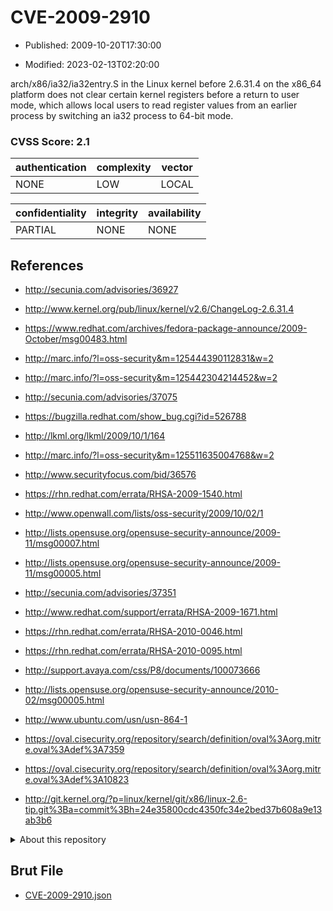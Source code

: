 # CVE-2009-2910

- Published: 2009-10-20T17:30:00

- Modified: 2023-02-13T02:20:00

arch/x86/ia32/ia32entry.S in the Linux kernel before 2.6.31.4 on the x86_64 platform does not clear certain kernel registers before a return to user mode, which allows local users to read register values from an earlier process by switching an ia32 process to 64-bit mode.

### CVSS Score: **2.1**

| authentication | complexity | vector |
| --- | --- | --- |
| NONE | LOW | LOCAL |

| confidentiality | integrity | availability |
| --- | --- | --- |
| PARTIAL | NONE | NONE |

## References

* http://secunia.com/advisories/36927

* http://www.kernel.org/pub/linux/kernel/v2.6/ChangeLog-2.6.31.4

* https://www.redhat.com/archives/fedora-package-announce/2009-October/msg00483.html

* http://marc.info/?l=oss-security&m=125444390112831&w=2

* http://marc.info/?l=oss-security&m=125442304214452&w=2

* http://secunia.com/advisories/37075

* https://bugzilla.redhat.com/show_bug.cgi?id=526788

* http://lkml.org/lkml/2009/10/1/164

* http://marc.info/?l=oss-security&m=125511635004768&w=2

* http://www.securityfocus.com/bid/36576

* https://rhn.redhat.com/errata/RHSA-2009-1540.html

* http://www.openwall.com/lists/oss-security/2009/10/02/1

* http://lists.opensuse.org/opensuse-security-announce/2009-11/msg00007.html

* http://lists.opensuse.org/opensuse-security-announce/2009-11/msg00005.html

* http://secunia.com/advisories/37351

* http://www.redhat.com/support/errata/RHSA-2009-1671.html

* https://rhn.redhat.com/errata/RHSA-2010-0046.html

* https://rhn.redhat.com/errata/RHSA-2010-0095.html

* http://support.avaya.com/css/P8/documents/100073666

* http://lists.opensuse.org/opensuse-security-announce/2010-02/msg00005.html

* http://www.ubuntu.com/usn/usn-864-1

* https://oval.cisecurity.org/repository/search/definition/oval%3Aorg.mitre.oval%3Adef%3A7359

* https://oval.cisecurity.org/repository/search/definition/oval%3Aorg.mitre.oval%3Adef%3A10823

* http://git.kernel.org/?p=linux/kernel/git/x86/linux-2.6-tip.git%3Ba=commit%3Bh=24e35800cdc4350fc34e2bed37b608a9e13ab3b6

<details>
<summary>About this repository</summary> 

  This repository is part of the project [Live Hack CVE](https://github.com/Live-Hack-CVE). Main website can be found [www.live-hack.org](https://www.live-hack.org) 
  
  Made by [Sn0wAlice](https://github.com/Sn0wAlice) for the people that care about security and need to have a feed of the latest CVEs. Hope you enjoy it, don't forget to star the repo and follow me on [Twitter](https://twitter.com/Sn0wAlice) and [Github](https://github.com/Sn0wAlice). And that is my [personnal website](https://www.alice-snow.me/)

  - [Home Page](https://github.com/Live-Hack-CVE)
  - [Framework](https://github.com/Live-Hack-CVE/cve-framework)
  - [CVE database](https://github.com/Live-Hack-CVE/full_database)
  - [Changelog](https://github.com/Live-Hack-CVE/Changelog)
</details>

## Brut File

* [CVE-2009-2910.json](https://raw.githubusercontent.com/Live-Hack-CVE/full_database/main/cves/2009/CVE-2009-2910.json)

